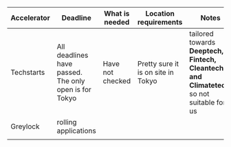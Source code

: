 | Accelerator | Deadline                                              | What is needed   | Location requirements              | Notes                                                                                      |
| ----------- | ----------------------------------------------------- | ---------------- | ---------------------------------- | ------------------------------------------------------------------------------------------ |
| Techstarts  | All deadlines have passed. The only open is for Tokyo | Have not checked | Pretty sure it is on site in Tokyo | tailored towards **Deeptech, Fintech, Cleantech, and Climatetech.** so not suitable for us |
| Greylock    | rolling applications                                  |                  |                                    |                                                                                            |
|             |                                                       |                  |                                    |                                                                                            |
